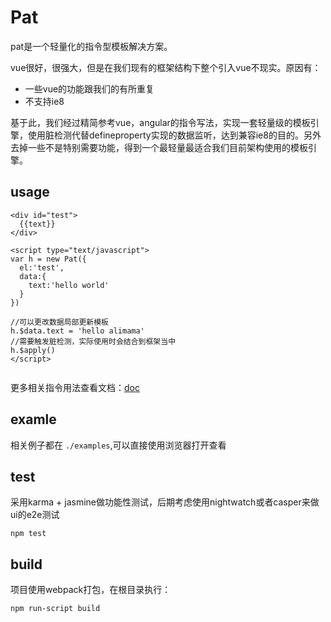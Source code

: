 # Pat


pat是一个轻量化的指令型模板解决方案。

vue很好，很强大，但是在我们现有的框架结构下整个引入vue不现实。原因有：

* 一些vue的功能跟我们的有所重复
* 不支持ie8

基于此，我们经过精简参考vue，angular的指令写法，实现一套轻量级的模板引擎，使用脏检测代替defineproperty实现的数据监听，达到兼容ie8的目的。另外去掉一些不是特别需要功能，得到一个最轻量最适合我们目前架构使用的模板引擎。


## usage

```
<div id="test">
  {{text}}
</div>

<script type="text/javascript">
var h = new Pat({
  el:'test',
  data:{
    text:'hello world'
  }
})

//可以更改数据局部更新模板
h.$data.text = 'hello alimama'
//需要触发脏检测，实际使用时会结合到框架当中
h.$apply()
</script>


```

更多相关指令用法查看文档：[doc](./doc/doc.md)


## examle

相关例子都在 `./examples`,可以直接使用浏览器打开查看

## test

采用karma + jasmine做功能性测试，后期考虑使用nightwatch或者casper来做ui的e2e测试

```
npm test
```

## build

项目使用webpack打包，在根目录执行：

```
npm run-script build
```

